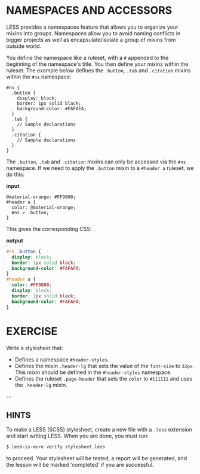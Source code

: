 # NAMESPACES AND ACCESSORS

LESS provides a namespaces feature that allows you to organize your mixins into groups. Namespaces allow you to avoid naming conflicts in bigger projects as well as encapsulate/isolate a group of mixins from outside world.

You define the namespace like a ruleset, with a `#` appended to the beginning of the namespace's title. You then define your mixins within the ruleset. The example below defines the `.button`, `.tab` and `.citation` mixins within the `#ns` namespace:

```less
#ns {
  .button {
    display: block;
    border: 1px solid black;
    background-color: #FAFAFA;
  }
  .tab {
    // Sample declarations
  }
  .citation {
    // Sample declarations
  }
}
```

The `.button`, `.tab` and `.citation` mixins can only be accessed via the `#ns` namespace. If we need to apply the `.button` mixin to a `#header a` ruleset, we do this:

**input**
```less
@material-orange: #FF9800;
#header a {
  color: @material-orange;
  #ns > .button;
}
```

This gives the corresponding CSS:

**output**
```css
#ns .button {
  display: block;
  border: 1px solid black;
  background-color: #FAFAFA;
}
#header a {
  color: #FF9800;
  display: block;
  border: 1px solid black;
  background-color: #FAFAFA;
}
```

# EXERCISE

Write a stylesheet that:
- Defines a namespace `#header-styles`.
- Defines the mixin `.header-lg` that sets the value of the `font-size` to `32px`. This mixin should be defined in the `#header-styles` namespace.
- Defines the ruleset `.page-header` that sets the `color` to `#111111` and uses the `.header-lg` mixin.

--
## HINTS

To make a LESS (SCSS) stylesheet, create a new file with a `.less` extension and start writing LESS. When you are done, you must run:

```sh
$ less-is-more verify stylesheet.less
```

to proceed. Your stylesheet will be tested, a report will be generated, and the lesson will be marked 'completed' if you are successful.
